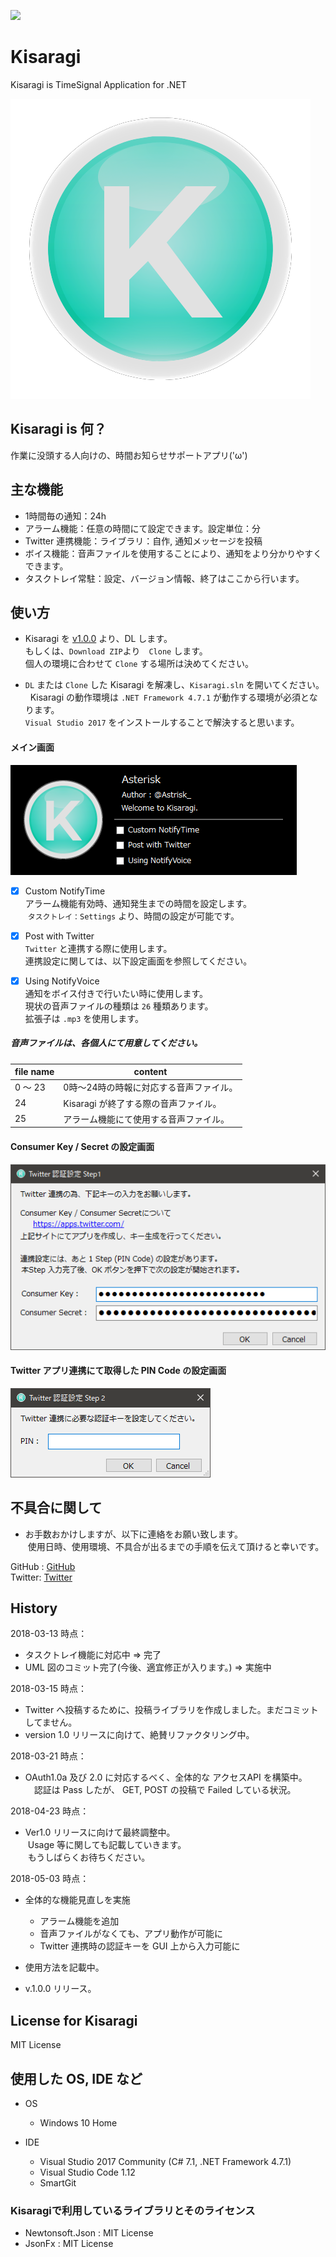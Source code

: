 [![](http://img.shields.io/badge/license-MIT-blue.svg)](./LICENSE)
# Kisaragi
Kisaragi is TimeSignal Application for .NET

![logo](logo.png)

## Kisaragi is 何？
作業に没頭する人向けの、時間お知らせサポートアプリ('ω')  

## 主な機能
- 1時間毎の通知：24h
- アラーム機能：任意の時間にて設定できます。設定単位：分
- Twitter 連携機能：ライブラリ：自作, 通知メッセージを投稿
- ボイス機能：音声ファイルを使用することにより、通知をより分かりやすくできます。
- タスクトレイ常駐：設定、バージョン情報、終了はここから行います。

## 使い方
- Kisaragi を [v1.0.0](https://github.com/Asteriskx/Kisaragi/releases/tag/v1.0.0 "v.1.0.0") より、DL します。  
  もしくは、`Download ZIP`より　`Clone` します。  
  個人の環境に合わせて `Clone` する場所は決めてください。  
  
- `DL` または `Clone` した Kisaragi を解凍し、`Kisaragi.sln` を開いてください。  
  Kisaragi の動作環境は `.NET Framework 4.7.1` が動作する環境が必須となります。  
  `Visual Studio 2017` をインストールすることで解決すると思います。 

#### メイン画面  

![form](form.png)

- [x] Custom NotifyTime  
  アラーム機能有効時、通知発生までの時間を設定します。  
  `タスクトレイ：Settings` より、時間の設定が可能です。  
  
- [x] Post with Twitter  
  `Twitter` と連携する際に使用します。  
  連携設定に関しては、以下設定画面を参照してください。
  
- [x] Using NotifyVoice  
  通知をボイス付きで行いたい時に使用します。  
  現状の音声ファイルの種類は `26` 種類あります。  
  拡張子は `.mp3` を使用します。  
  
##### 音声ファイルは、各個人にて用意してください。 
  
  | file name | content |  
  | ---- | ---- |  
  | 0 ～ 23 | 0時～24時の時報に対応する音声ファイル。|  
  | 24 | Kisaragi が終了する際の音声ファイル。 |  
  | 25 | アラーム機能にて使用する音声ファイル。 |  
  
#### Consumer Key / Secret の設定画面  

![settings-Step1](settings-Step1.png)

#### Twitter アプリ連携にて取得した PIN Code の設定画面  

![settings-Step2](settings-Step2.png)

## 不具合に関して  
- お手数おかけしますが、以下に連絡をお願い致します。  
  使用日時、使用環境、不具合が出るまでの手順を伝えて頂けると幸いです。  
  
GitHub : [GitHub](https://github.com/Asteriskx/Kisaragi/issues "GitHub")  
Twitter: [Twitter](https://twitter.com/Astrisk_ "Twitter")  

## History
2018-03-13 時点：  
- タスクトレイ機能に対応中 => 完了
- UML 図のコミット完了(今後、適宜修正が入ります。) => 実施中  

2018-03-15 時点：  
- Twitter へ投稿するために、投稿ライブラリを作成しました。まだコミットしてません。
- version 1.0 リリースに向けて、絶賛リファクタリング中。  

2018-03-21 時点： 
- OAuth1.0a 及び 2.0 に対応するべく、全体的な アクセスAPI を構築中。
　認証は Pass したが、 GET, POST の投稿で Failed している状況。

2018-04-23 時点： 
- Ver1.0 リリースに向けて最終調整中。  
  Usage 等に関しても記載していきます。  
  もうしばらくお待ちください。
  
2018-05-03 時点：
- 全体的な機能見直しを実施  
  - アラーム機能を追加  
  - 音声ファイルがなくても、アプリ動作が可能に  
  - Twitter 連携時の認証キーを GUI 上から入力可能に  
  
- 使用方法を記載中。
- v.1.0.0 リリース。
 
## License for Kisaragi
MIT License

## 使用した OS, IDE など
- OS
  - Windows 10 Home

- IDE  
  - Visual Studio 2017 Community (C# 7.1, .NET Framework 4.7.1)
  - Visual Studio Code 1.12
  - SmartGit
  
### Kisaragiで利用しているライブラリとそのライセンス
- Newtonsoft.Json : MIT License
- JsonFx : MIT License
